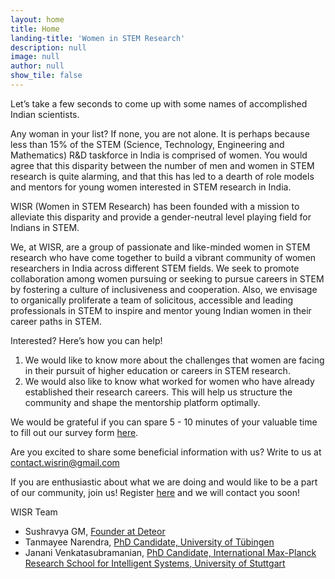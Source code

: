 ```yaml
---
layout: home
title: Home
landing-title: 'Women in STEM Research'
description: null
image: null
author: null
show_tile: false
---
```



Let’s take a few seconds to come up with some names of accomplished Indian scientists. 

Any woman in your list? If none, you are not alone. It is perhaps because less than 15% of the STEM (Science, Technology, Engineering and Mathematics) R&D taskforce in India is comprised of women. You would agree that this disparity between the number of men and women in STEM research is quite alarming, and that this has led to a dearth of role models and mentors for young women interested in STEM research in India.

WISR (Women in STEM Research) has been founded with a mission to alleviate this disparity and provide a gender-neutral level playing field for Indians in STEM.

We, at WISR, are a group of passionate and like-minded women in STEM research who have come together to build a vibrant community of women researchers in India across different STEM fields. We seek to promote collaboration among women pursuing or seeking to pursue careers in STEM by fostering a culture of inclusiveness and cooperation. Also, we envisage to organically proliferate a team of solicitous, accessible and leading professionals in STEM to inspire and mentor young Indian women in their career paths in STEM.

Interested? Here’s how you can help!

1. We would like to know more about the challenges that women are facing in their pursuit of higher education or careers in STEM research. 
2. We would also like to know what worked for women who have already established their research careers. This will help us structure the community and shape the mentorship platform optimally. 

We would be grateful if you can spare 5 - 10 minutes of your valuable time to fill out our survey form <a href="https://docs.google.com/forms/d/e/1FAIpQLSeXy5OmswYZMVGTN7YQ6aXgCzuJOsWaAFWX_EhLKdoMXjKH5Q/viewform?usp=sf_link">here</a>.

Are you excited to share some beneficial information with us? Write to us at <a href="mailto:contact.wisrin@gmail.com">contact.wisrin@gmail.com</a>

If you are enthusiastic about what we are doing and would like to be a part of our community, join us! Register <a href="https://docs.google.com/forms/d/e/1FAIpQLSfo7f8vMf7K_5Jwbc6l3Xk6A9T6CRKvkLRRR7wYNrWWj3iEMg/viewform?usp=sf_link">here</a> and we will contact you soon! 



WISR Team
 - Sushravya GM, <a href="https://www.linkedin.com/in/sushravya-gm-138493196">Founder at Deteor</a>
 - Tanmayee Narendra, <a href="https://www.linkedin.com/in/tanmayeenarendra/">PhD Candidate, University of Tübingen</a> 
 - Janani Venkatasubramanian, <a href="https://www.linkedin.com/in/jvenkatasubramanian/">PhD Candidate, International Max-Planck Research School for Intelligent Systems, University of Stuttgart</a>
